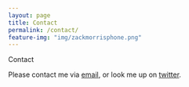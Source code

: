 ```yaml
---
layout: page
title: Contact
permalink: /contact/
feature-img: "img/zackmorrisphone.png"
---
```


Contact

Please contact me via <a href="mailto:hi@martinezgabriel.com">email</a>, or look me up on <a href="http://twitter.com/gabrielmartinez">twitter</a>.